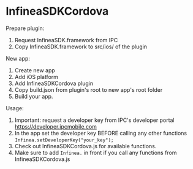 # InfineaSDKCordova

Prepare plugin:
1) Request InfineaSDK.framework from IPC
2) Copy InfineaSDK.framework to src/ios/ of the plugin

New app:
1) Create new app
2) Add iOS platform
3) Add InfineaSDKCordova plugin
4) Copy build.json from plugin's root to new app's root folder
5) Build your app.

Usage:
1) Important: request a developer key from IPC's developer portal https://developer.ipcmobile.com
2) In the app set the developer key BEFORE calling any other functions
`Infinea.setDeveloperKey("your_key");`
3) Check out InfineaSDKCordova.js for available functions.
4) Make sure to add `Infinea.` in front if you call any functions from InfineaSDKCordova.js 


